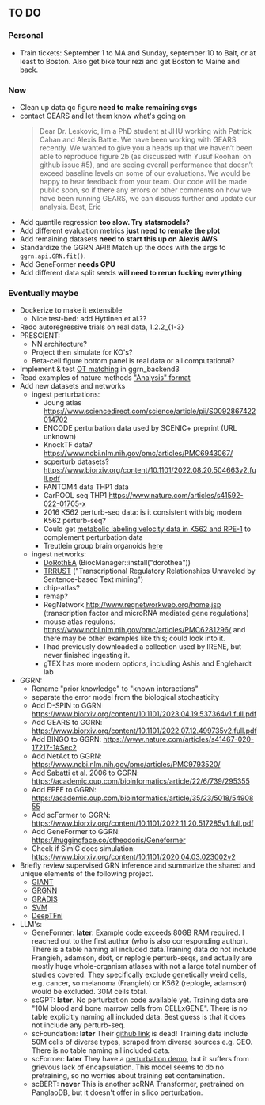 ## TO DO

### Personal

- Train tickets: September 1 to MA and Sunday, september 10 to Balt, or at least to Boston. Also get bike tour rezi and get Boston to Maine and back.

### Now

- Clean up data qc figure **need to make remaining svgs**
- contact GEARS and let them know what's going on
    > Dear Dr. Leskovic,
    I’m a PhD student at JHU working with Patrick Cahan and Alexis Battle. We have been working with GEARS recently. We wanted to give you a heads up that we haven’t been able to reproduce figure 2b (as discussed with Yusuf Roohani on github issue #5), and are seeing overall performance that doesn’t exceed baseline levels on some of our evaluations. We would be happy to hear feedback from your team. Our code will be made public soon, so if there any errors or other comments on how we have been running GEARS, we can discuss further and update our analysis.
    Best,
    Eric
- Add quantile regression **too slow. Try statsmodels?**
- Add different evaluation metrics **just need to remake the plot**
- Add remaining datasets **need to start this up on Alexis AWS**
- Standardize the GGRN API!! Match up the docs with the args to `ggrn.api.GRN.fit()`.
- Add GeneFormer **needs GPU**
- Add different data split seeds  **will need to rerun fucking everything**

### Eventually maybe

- Dockerize to make it extensible 
    - Nice test-bed: add Hyttinen et al.??  
- Redo autoregressive trials on real data, 1.2.2_{1-3} 
- PRESCIENT:
    - NN architecture?
    - Project then simulate for KO's?
    - Beta-cell figure bottom panel is real data or all computational? 
- Implement & test [OT matching](https://pythonot.github.io/auto_examples/plot_OT_1D.html) in ggrn_backend3
- Read examples of nature methods ["Analysis" format](https://www.nature.com/nmeth/content)
- Add new datasets and networks
    - ingest perturbations: 
        - Joung atlas https://www.sciencedirect.com/science/article/pii/S0092867422014702
        - ENCODE perturbation data used by SCENIC+ preprint (URL unknown) 
        - KnockTF data? https://www.ncbi.nlm.nih.gov/pmc/articles/PMC6943067/
        - scperturb datasets? https://www.biorxiv.org/content/10.1101/2022.08.20.504663v2.full.pdf
        - FANTOM4 data THP1 data
        - CarPOOL seq THP1 https://www.nature.com/articles/s41592-022-01705-x
        - 2016 K562 perturb-seq data: is it consistent with big modern K562 perturb-seq?
        - Could get [metabolic labeling velocity data in K562 and RPE-1](https://pubmed.ncbi.nlm.nih.gov/32139547/) to complement perturbation data
        - Treutlein group brain organoids [here](https://www.nature.com/articles/s41586-022-05279-8)
    - ingest networks:
        - [DoRothEA](https://saezlab.github.io/dorothea/articles/single_cell_vignette.html) (BiocManager::install("dorothea"))
        - [TRRUST](https://www.grnpedia.org/trrust/downloadnetwork.php) ("Transcriptional Regulatory Relationships Unraveled by Sentence-based Text mining")
        - chip-atlas?
        - remap?
        - RegNetwork http://www.regnetworkweb.org/home.jsp (transcription factor and microRNA mediated gene regulations)
        - mouse atlas regulons: https://www.ncbi.nlm.nih.gov/pmc/articles/PMC6281296/ and there may be other examples like this; could look into it. 
        - I had previously downloaded a collection used by IRENE, but never finished ingesting it.
        - gTEX has more modern options, including Ashis and Englehardt lab
- GGRN: 
    - Rename "prior knowledge" to "known interactions"
    - separate the error model from the biological stochasticity
    - Add D-SPIN to GGRN https://www.biorxiv.org/content/10.1101/2023.04.19.537364v1.full.pdf
    - Add GEARS to GGRN: https://www.biorxiv.org/content/10.1101/2022.07.12.499735v2.full.pdf
    - Add BINGO to GGRN: https://www.nature.com/articles/s41467-020-17217-1#Sec2
    - Add NetAct to GGRN: https://www.ncbi.nlm.nih.gov/pmc/articles/PMC9793520/
    - Add Sabatti et al. 2006 to GGRN: https://academic.oup.com/bioinformatics/article/22/6/739/295355
    - Add EPEE to GGRN: https://academic.oup.com/bioinformatics/article/35/23/5018/5490855
    - Add scFormer to GGRN: https://www.biorxiv.org/content/10.1101/2022.11.20.517285v1.full.pdf
    - Add GeneFormer to GGRN: https://huggingface.co/ctheodoris/Geneformer
    - Check if SimiC does simulation: https://www.biorxiv.org/content/10.1101/2020.04.03.023002v2
- Briefly review supervised GRN inference and summarize the shared and unique elements of the following project. 
    - [GIANT](https://giant.princeton.edu/)
    - [GRGNN](https://pubmed.ncbi.nlm.nih.gov/33294129/)
    - [GRADIS](https://www.nature.com/articles/s41540-020-0140-1)
    - [SVM](https://academic.oup.com/bib/article/15/2/195/212108)
    - [DeepTFni](https://www.nature.com/articles/s42256-022-00469-5#Abs1)
- LLM's:
    - GeneFormer: **later**: Example code exceeds 80GB RAM required. I reached out to the first author (who is also corresponding author). There is a table naming all included data.Training data do not include Frangieh, adamson, dixit, or replogle perturb-seqs, and actually are mostly huge whole-organism atlases with not a large total number of studies covered. They specifically exclude genetically weird cells, e.g. cancer, so melanoma (Frangieh) or K562 (replogle, adamson) would be excluded. 30M cells total. 
    - scGPT: **later**. No perturbation code available yet. Training data are "10M blood and bone marrow cells from CELLxGENE". There is no table explicitly naming all included data. Best guess is that it does not include any perturb-seq. 
    - scFoundation: **later** Their [github link](https://github.com/biomap-research/scFoundation) is dead! Training data include 50M cells of diverse types, scraped from diverse sources e.g. GEO. There is no table naming all included data.
    - scFormer: **later** They have a [perturbation demo](https://github.com/bowang-lab/scFormer/blob/main/examples/perturbation/dev_perturb.py), but it suffers from grievous lack of encapsulation. This model seems to do no pretraining, so no worries about training set contamination.
    - scBERT: **never** This is another scRNA Transformer, pretrained on PanglaoDB, but it doesn't offer in silico perturbation.
